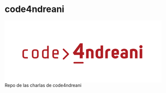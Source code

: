 # code4ndreani
<img src="code4ndreani_logo.PNG" style="float: left; margin-right: 10px;"/>
Repo de las charlas de code4ndreani
